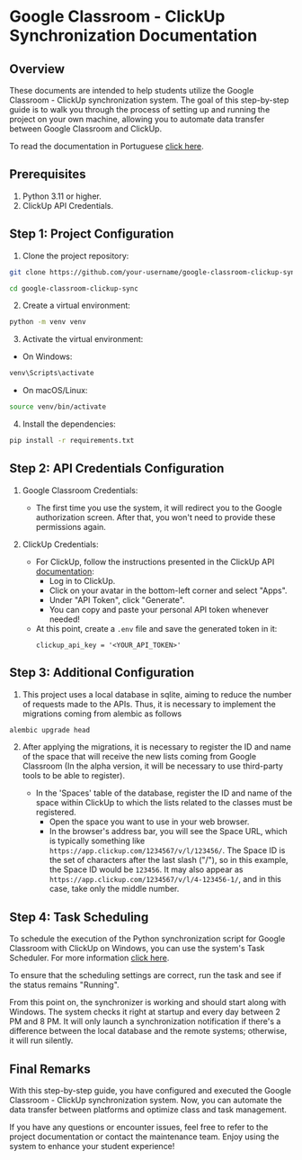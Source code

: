 # Google Classroom - ClickUp Synchronization Documentation

## Overview

These documents are intended to help students utilize the Google Classroom -
ClickUp synchronization system. The goal of this step-by-step guide is to walk
you through the process of setting up and running the project on your own
machine, allowing you to automate data transfer between Google Classroom and
ClickUp.

To read the documentation in Portuguese [click here](https://github.com/BrunoFurlanetto/ClickUp_Classroom_Sync/blob/main/docs/readme-pt.md).

## Prerequisites

1. Python 3.11 or higher.
2. ClickUp API Credentials.

## Step 1: Project Configuration

1. Clone the project repository:

```bash
git clone https://github.com/your-username/google-classroom-clickup-sync.git

cd google-classroom-clickup-sync
```

2. Create a virtual environment:

```bash
python -m venv venv
```

3. Activate the virtual environment:

- On Windows:

```bash
venv\Scripts\activate
```

- On macOS/Linux:

```bash
source venv/bin/activate
```

4. Install the dependencies:

```bash
pip install -r requirements.txt
```

## Step 2: API Credentials Configuration

1. Google Classroom Credentials:
    - The first time you use the system, it will redirect you to the Google
      authorization screen. After that, you won't need to provide these
      permissions again.

2. ClickUp Credentials:
    - For ClickUp, follow the instructions presented in the ClickUp API
    [documentation](https://clickup.com/api/developer-portal/authentication/):
        - Log in to ClickUp.
        - Click on your avatar in the bottom-left corner and select "Apps".
        - Under "API Token", click "Generate".
        - You can copy and paste your personal API token whenever needed!
    - At this point, create a `.env` file and save the generated token in it:
      ```
      clickup_api_key = '<YOUR_API_TOKEN>'
      ```

## Step 3: Additional Configuration

1. This project uses a local database in sqlite, aiming to reduce the number of
   requests made to the APIs. Thus, it is necessary to implement the migrations
   coming from alembic as follows

```bash
alembic upgrade head
```

2. After applying the migrations, it is necessary to register the ID and name of
   the space that will receive the new lists coming from Google Classroom (In the
   alpha version, it will be necessary to use third-party tools to be able to
   register).

    - In the 'Spaces' table of the database, register the ID and name of the 
        space within ClickUp to which the lists related to the classes must be
        registered.
        - Open the space you want to use in your web browser.
        - In the browser's address bar, you will see the Space URL, which is
            typically something like `https://app.clickup.com/1234567/v/l/123456/`.
            The Space ID is the set of characters after the last slash ("/"), so 
            in this example, the Space ID would be `123456`. It may also appear
            as `https://app.clickup.com/1234567/v/l/4-123456-1/`, and in this
            case, take only the middle number.

## Step 4: Task Scheduling

To schedule the execution of the Python synchronization script for Google
Classroom with ClickUp on Windows, you can use the system's Task Scheduler. For more
information [click here](https://github.com/BrunoFurlanetto/ClickUp_Classroom_Sync/blob/main/docs/task_scheduling_windows.md).

To ensure that the scheduling settings are correct, run the task and see if
the status remains "Running".

From this point on, the synchronizer is working and should start along with
Windows. The system checks it right at startup and every day between 2 PM and
8 PM. It will only launch a synchronization notification if there's a
difference between the local database and the remote systems; otherwise, it
will run silently.

## Final Remarks

With this step-by-step guide, you have configured and executed the Google
Classroom - ClickUp synchronization system. Now, you can automate the data
transfer between platforms and optimize class and task management.

If you have any questions or encounter issues, feel free to refer to the
project documentation or contact the maintenance team. Enjoy using the system
to enhance your student experience!
